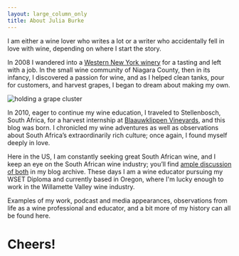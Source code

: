 ```yaml
---
layout: large_column_only
title: About Julia Burke
---
```


I am either a wine lover who writes a lot or a writer who accidentally fell in love with wine, depending on where I start the story.

In 2008 I wandered into a [Western New York winery](http://www.freedomrunwinery.com/)
for a tasting and left with a job. In the small wine community of Niagara
County, then in its infancy, I discovered a passion for wine, and as I helped
clean tanks, pour for customers, and harvest grapes, I began to dream about
making my own.

![holding a grape cluster](/photos/harvesting_grapes_in_madison.jpg "Harvesting grapes in Madison, WI")

In 2010, eager to continue my wine education, I traveled to Stellenbosch,
South Africa, for a harvest internship at [Blaauwklippen Vineyards](http://www.blaauwklippen.com/),
and this blog was born. I chronicled my wine adventures as well as observations about
South Africa’s extraordinarily rich culture; once again, I found myself
deeply in love.

Here in the US, I am constantly seeking great South African wine, and I keep an eye on the South African wine industry; you’ll find [ample discussion of both](/blog) in my blog archive. These days I am a wine educator pursuing my WSET Diploma and currently based in Oregon, where I'm lucky enough to work in the Willamette Valley wine industry. 

Examples of my work, podcast and media appearances, observations from life as a wine professional and educator, and a bit more of my history can all be found here.

# Cheers!
